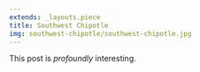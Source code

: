 ```yaml
---
extends: _layouts.piece
title: Southwest Chipotle
img: southwest-chipotle/southwest-chipotle.jpg
---
```


This post is *profoundly* interesting.
